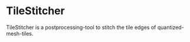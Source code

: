 TileStitcher
===================


TileStitcher is a postprocessing-tool to stitch the tile edges of quantized-mesh-tiles.
